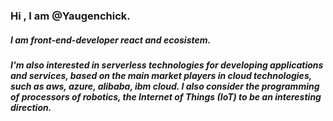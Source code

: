 ### Hi , I am @Yaugenchick.
##### I am front-end-developer react and ecosistem.
##### I'm also interested in serverless technologies for developing applications and services, based on the main market players in cloud technologies, such as aws, azure, alibaba, ibm cloud. I also consider the programming of processors of robotics, the Internet of Things (IoT) to be an interesting direction.
